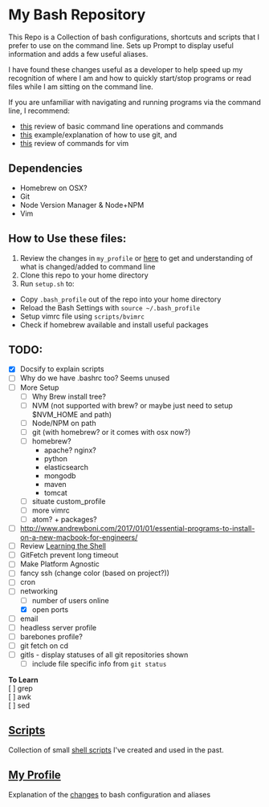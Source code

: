 # My Bash Repository

This Repo is a Collection of bash configurations, shortcuts and scripts that I prefer
to use on the command line. Sets up Prompt to display useful information and adds a
few useful aliases.

I have found these changes useful as a developer to help speed up my recognition of
where I am and how to quickly start/stop programs or read files while I am sitting on
the command line.

If you are unfamiliar with navigating and running programs via the
command line, I recommend:
- [this](http://linuxcommand.org/lc3_learning_the_shell.php) review of basic command
line operations and commands
- [this](https://bitbucket.org/BitPusher16/dotfiles/raw/49a01d929dcaebcca68bbb1859b4ac1aea93b073/refs/git/git_examples.sh)
example/explanation of how to use git, and
- [this](https://vim.rtorr.com/)
review of commands for vim

## Dependencies

- Homebrew on OSX?
- Git
- Node Version Manager & Node+NPM
- Vim

## How to Use these files:

1. Review the changes in `my_profile` or [here](my_profile.md?id=my-custom-bash-profile-and-configuration)
    to get and understanding  of what is changed/added to command line
1. Clone this repo to your home directory
2. Run `setup.sh` to:
  - Copy `.bash_profile` out of the repo into your home directory
  - Reload the Bash Settings with `source ~/.bash_profile`
  - Setup vimrc file using `scripts/bvimrc`
  - Check if homebrew available and install useful packages


## TODO:
- [x] Docsify to explain scripts
- [ ] Why do we have .bashrc too? Seems unused
- [ ] More Setup
    - [ ] Why Brew install tree?
    - [ ] NVM (not supported with brew? or maybe just need to setup $NVM_HOME and path)
    - [ ] Node/NPM on path
    - [ ] git (with homebrew? or it comes with osx now?)
    - [ ] homebrew?
        - apache? nginx?
        - python
        - elasticsearch
        - mongodb
        - maven
        - tomcat
    - [ ] situate custom_profile
    - [ ] more vimrc
    - [ ] atom? + packages?
- [ ] http://www.andrewboni.com/2017/01/01/essential-programs-to-install-on-a-new-macbook-for-engineers/
- [ ] Review [Learning the Shell](http://linuxcommand.org/lc3_learning_the_shell.php)
- [ ] GitFetch prevent long timeout
- [ ] Make Platform Agnostic
- [ ] fancy ssh (change color (based on project?))
- [ ] cron
- [ ] networking
    - [ ] number of users online
    - [x] open ports
- [ ] email
- [ ] headless server profile
- [ ] barebones profile?
- [ ] git fetch on cd
- [ ] gitls - display statuses of all git repositories shown
    - [ ] include file specific info from `git status`

**To Learn**  
[ ] grep  
[ ] awk  
[ ] sed



## [Scripts](scripts/README.md?id=collection-of-bash-scripts)
Collection of small [shell scripts](scripts/README.md?id=collection-of-bash-scripts) I've created and used in the past.



## [My Profile](my_profile.md?id=my-custom-bash-profile-and-configuration)
Explanation of the [changes](my_profile.md?id=my-custom-bash-profile-and-configuration) to bash configuration and aliases
